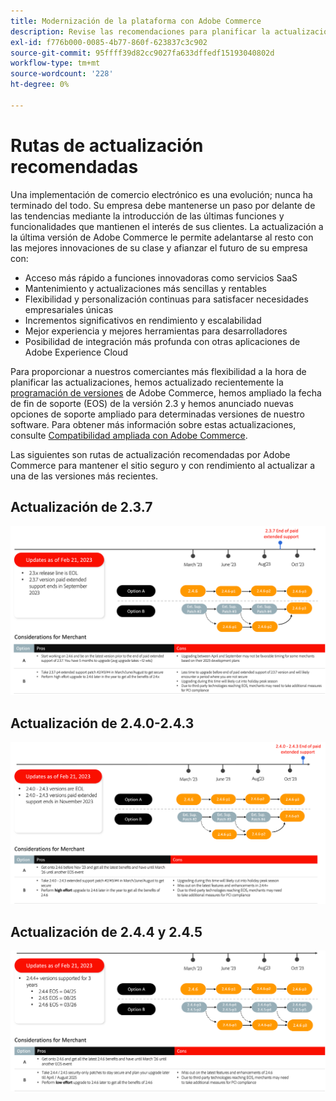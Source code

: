 ```yaml
---
title: Modernización de la plataforma con Adobe Commerce
description: Revise las recomendaciones para planificar la actualización de Adobe Commerce.
exl-id: f776b000-0085-4b77-860f-623837c3c902
source-git-commit: 95ffff39d82cc9027fa633dffedf15193040802d
workflow-type: tm+mt
source-wordcount: '228'
ht-degree: 0%

---
```


# Rutas de actualización recomendadas

Una implementación de comercio electrónico es una evolución; nunca ha terminado del todo. Su empresa debe mantenerse un paso por delante de las tendencias mediante la introducción de las últimas funciones y funcionalidades que mantienen el interés de sus clientes. La actualización a la última versión de Adobe Commerce le permite adelantarse al resto con las mejores innovaciones de su clase y afianzar el futuro de su empresa con:

- Acceso más rápido a funciones innovadoras como servicios SaaS
- Mantenimiento y actualizaciones más sencillas y rentables
- Flexibilidad y personalización continuas para satisfacer necesidades empresariales únicas
- Incrementos significativos en rendimiento y escalabilidad
- Mejor experiencia y mejores herramientas para desarrolladores
- Posibilidad de integración más profunda con otras aplicaciones de Adobe Experience Cloud

Para proporcionar a nuestros comerciantes más flexibilidad a la hora de planificar las actualizaciones, hemos actualizado recientemente la [programación de versiones](../../release/schedule.md) de Adobe Commerce, hemos ampliado la fecha de fin de soporte (EOS) de la versión 2.3 y hemos anunciado nuevas opciones de soporte ampliado para determinadas versiones de nuestro software. Para obtener más información sobre estas actualizaciones, consulte [Compatibilidad ampliada con Adobe Commerce](https://business.adobe.com/blog/the-latest/adobe-announces-expanded-support).

Las siguientes son rutas de actualización recomendadas por Adobe Commerce para mantener el sitio seguro y con rendimiento al actualizar a una de las versiones más recientes.

## Actualización de 2.3.7

![Ruta de actualización de la versión 2.3.7](../../assets/upgrade-guide/2.3.7.png)

## Actualización de 2.4.0-2.4.3

![Ruta de actualización de la versión 2.4.0 a la versión 2.4.3](../../assets/upgrade-guide/2.4.0-2.4.3.png)

## Actualización de 2.4.4 y 2.4.5

![Ruta de actualización de 2.4.4 y 2.4.5](../../assets/upgrade-guide/2.4.4-and-2.4.5.png)
